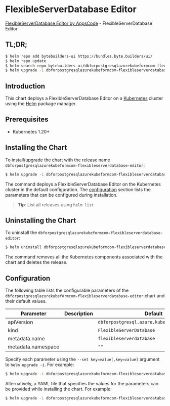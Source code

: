 # FlexibleServerDatabase Editor

[FlexibleServerDatabase Editor by AppsCode](https://byte.builders) - FlexibleServerDatabase Editor

## TL;DR;

```bash
$ helm repo add bytebuilders-ui https://bundles.byte.builders/ui/
$ helm repo update
$ helm search repo bytebuilders-ui/dbforpostgresqlazurekubeformcom-flexibleserverdatabase-editor --version=v0.4.18
$ helm upgrade -i dbforpostgresqlazurekubeformcom-flexibleserverdatabase-editor bytebuilders-ui/dbforpostgresqlazurekubeformcom-flexibleserverdatabase-editor -n default --create-namespace --version=v0.4.18
```

## Introduction

This chart deploys a FlexibleServerDatabase Editor on a [Kubernetes](http://kubernetes.io) cluster using the [Helm](https://helm.sh) package manager.

## Prerequisites

- Kubernetes 1.20+

## Installing the Chart

To install/upgrade the chart with the release name `dbforpostgresqlazurekubeformcom-flexibleserverdatabase-editor`:

```bash
$ helm upgrade -i dbforpostgresqlazurekubeformcom-flexibleserverdatabase-editor bytebuilders-ui/dbforpostgresqlazurekubeformcom-flexibleserverdatabase-editor -n default --create-namespace --version=v0.4.18
```

The command deploys a FlexibleServerDatabase Editor on the Kubernetes cluster in the default configuration. The [configuration](#configuration) section lists the parameters that can be configured during installation.

> **Tip**: List all releases using `helm list`

## Uninstalling the Chart

To uninstall the `dbforpostgresqlazurekubeformcom-flexibleserverdatabase-editor`:

```bash
$ helm uninstall dbforpostgresqlazurekubeformcom-flexibleserverdatabase-editor -n default
```

The command removes all the Kubernetes components associated with the chart and deletes the release.

## Configuration

The following table lists the configurable parameters of the `dbforpostgresqlazurekubeformcom-flexibleserverdatabase-editor` chart and their default values.

|     Parameter      | Description |                         Default                          |
|--------------------|-------------|----------------------------------------------------------|
| apiVersion         |             | <code>dbforpostgresql.azure.kubeform.com/v1alpha1</code> |
| kind               |             | <code>FlexibleServerDatabase</code>                      |
| metadata.name      |             | <code>flexibleserverdatabase</code>                      |
| metadata.namespace |             | <code>""</code>                                          |


Specify each parameter using the `--set key=value[,key=value]` argument to `helm upgrade -i`. For example:

```bash
$ helm upgrade -i dbforpostgresqlazurekubeformcom-flexibleserverdatabase-editor bytebuilders-ui/dbforpostgresqlazurekubeformcom-flexibleserverdatabase-editor -n default --create-namespace --version=v0.4.18 --set apiVersion=dbforpostgresql.azure.kubeform.com/v1alpha1
```

Alternatively, a YAML file that specifies the values for the parameters can be provided while
installing the chart. For example:

```bash
$ helm upgrade -i dbforpostgresqlazurekubeformcom-flexibleserverdatabase-editor bytebuilders-ui/dbforpostgresqlazurekubeformcom-flexibleserverdatabase-editor -n default --create-namespace --version=v0.4.18 --values values.yaml
```
